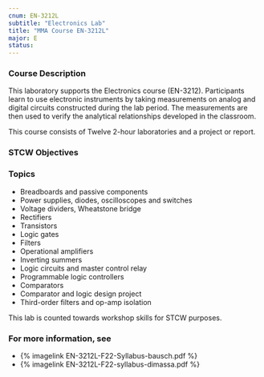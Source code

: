 ```yaml
---
cnum: EN-3212L
subtitle: "Electronics Lab"
title: "MMA Course EN-3212L"
major: E
status: 
---
```


### Course Description

This laboratory supports the Electronics course (EN-3212). Participants learn to use electronic instruments by taking measurements on analog and digital circuits constructed during the lab period. The measurements are then used to verify the analytical relationships developed in the classroom.

This course consists of Twelve 2-hour laboratories and a project or report.


### STCW Objectives



### Topics

* Breadboards and passive components
* Power supplies, diodes, oscilloscopes and switches
* Voltage dividers, Wheatstone bridge
* Rectifiers
* Transistors
* Logic gates
* Filters
* Operational amplifiers
* Inverting summers
* Logic circuits and master control relay
* Programmable logic controllers
* Comparators
* Comparator and logic design project
* Third-order filters and op-amp isolation

This lab is counted towards workshop skills for STCW purposes.

### For more information, see 

* {% imagelink EN-3212L-F22-Syllabus-bausch.pdf %} 
* {% imagelink EN-3212L-F22-syllabus-dimassa.pdf %} 



